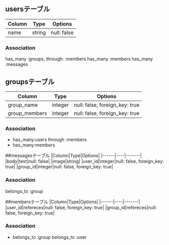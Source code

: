 ## usersテーブル
|Column|Type|Options|
|------|----|-------|
|name|string|null: false|
### Association
has_many :groups, through: :members
has_many :members
has_many :messages

## groupsテーブル
|Column|Type|Options|
|------|----|-------|
|group_name|integer|null: false, foreign_key: true|
|group_members|integer|null: false, foreign_key: true|
### Association
- has_many:users through :members
- has_many:members

##messagesテーブル
|Column|Type|Options|
|------|----|-------|
|body|text|null: false|
|image|string|
|user_id|integer|null: false, foreign_key: true|
|group_id|integer|null: false, foreign_key: true|
### Association
belongs_to :group

##membersテーブル
|Column|Type|Options|
|------|----|-------|
|user_id|refereces|null: false, foreign_key: true|
|group_id|refereces|null: false, foreign_key: true|
### Association
- belongs_to :group
belongs_to :user
